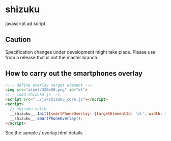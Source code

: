 # shizuku
javascript ad script

## Caution
Specification changes under development might take place.
Please use from a release that is not the master branch.

## How to carry out the smartphones overlay

```html
<!-- define overlay target element -->
<img src="asset/320x50.png" id="ol">
<!-- load shizuku js -->
<script src="../js/shizuku_core.js"></script>
<script>
  // shizuku calld
  __shizuku__.Init({smartPhoneOverlay: {targetElementId: 'ol', width: 320, height:50}});
  __shizuku__.SmartPhoneOverlay();
</script>
```

See the sample / overlay.html details
